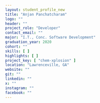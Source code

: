 ```yaml
---
layout: student_profile_new
title: "Anjan Panchatcharam"
logo: ""
header: ""
project_role: "Developer"
contact_email: ""
major: "I.T., Conc. Software Development"
graduation_year: 2020
cohort: ""
skills: [ ]
highlights: [ ]
project_key: [ "chem-xplosion" ]
location: "Lawrenceville, GA"
website: ""
git: ""
linkedin: ""
x: ""
instagram: ""
facebook: ""
---
```

